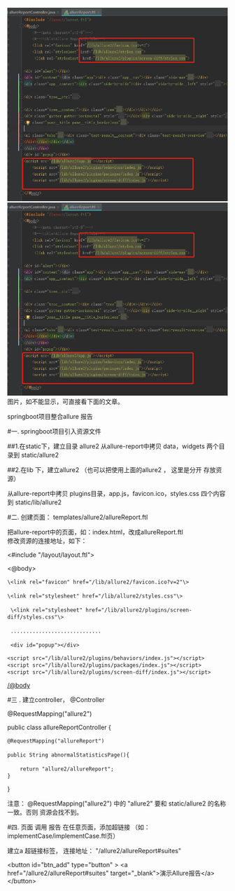 
![page页面](https://github.com/kaitianpidi/allsureReport/blob/gh-pages/allure_page.png?raw=true)
![资源目录](https://github.com/kaitianpidi/allsureReport/blob/gh-pages/allure_page.png?raw=true)
图片，如不能显示，可直接看下面的文章。

springboot项目整合allure 报告


#一. springboot项目引入资源文件

##1.在static下，建立目录 allure2 
 从allure-report中拷贝  data，widgets  两个目录到 static/allure2
 
##2.在lib 下，建立allure2  （也可以把使用上面的allure2 ， 这里是分开 存放资源）

 从allure-report中拷贝  plugins目录，app.js，favicon.ico，styles.css  四个内容 到 static/lib/allure2
 
#二. 创建页面：  templates/allure2/allureReport.ftl 

把allure-report中的页面，如：index.html，改成allureReport.ftl  
修改资源的连接地址，如下：

<#include "/layout/layout.ftl">

<@body>

    \<link rel="favicon" href="/lib/allure2/favicon.ico?v=2"\>
    
    \<link rel="stylesheet" href="/lib/allure2/styles.css"\>
    
     \<link rel="stylesheet" href="/lib/allure2/plugins/screen-diff/styles.css"\>
     
     .............................
     
     <div id="popup"></div>
<script src="/lib/allure2/app.js"></script>
    <script src="/lib/allure2/plugins/behaviors/index.js"></script>
    <script src="/lib/allure2/plugins/packages/index.js"></script>
    <script src="/lib/allure2/plugins/screen-diff/index.js"></script>

</@body>

#三 . 建立controller， 
@Controller

@RequestMapping("allure2")

public class allureReportController {

    @RequestMapping("allureReport")
    
    public String abnormalStatisticsPage(){
    
        return "allure2/allureReport";
    }
}

注意：  @RequestMapping("allure2") 中的 "allure2" 要和 static/allure2 的名称一致。否则 资源会找不到。

#四.  页面 调用 报告
在任意页面，添加超链接 （如：implementCase/implementCase.ftl页）

建立a 超链接标签， 连接地址： "/allure2/allureReport#suites"

\<button id="btn_add" type="button" \>
           \<a  href="/allure2/allureReport#suites" target="_blank">演示Allure报告\</a\>
\<\/button\>
